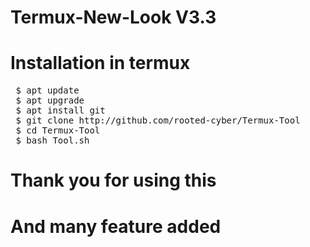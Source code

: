 # Termux-New-Look V3.3
# Installation in termux
 <pre> $ apt update
 $ apt upgrade
 $ apt install git
 $ git clone http://github.com/rooted-cyber/Termux-Tool
 $ cd Termux-Tool
 $ bash Tool.sh</pre>

# Thank you for using this
# And many feature added
